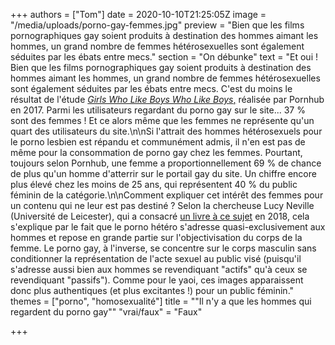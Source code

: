 +++
authors = ["Tom"]
date = 2020-10-10T21:25:05Z
image = "/media/uploads/porno-gay-femmes.jpg"
preview = "Bien que les films pornographiques gay soient produits à destination des hommes aimant les hommes, un grand nombre de femmes hétérosexuelles sont également séduites par les ébats entre mecs."
section = "On débunke"
text = "Et oui ! Bien que les films pornographiques gay soient produits à destination des hommes aimant les hommes, un grand nombre de femmes hétérosexuelles sont également séduites par les ébats entre mecs. C'est du moins le résultat de l'étude [_Girls Who Like Boys Who Like Boys_,](https://www.pornhub.com/insights/girls-like-boys-who-like-boys) réalisée par Pornhub en 2017. Parmi les utilisateurs regardant du porno gay sur le site... 37 % sont des femmes ! Et ce alors même que les femmes ne représente qu'un quart des utilisateurs du site.\n\nSi l'attrait des hommes hétérosexuels pour le porno lesbien est répandu et communément admis, il n'en est pas de même pour la consommation de porno gay chez les femmes. Pourtant, toujours selon Pornhub, une femme a proportionnellement 69 % de chance de plus qu'un homme d'atterrir sur le portail gay du site. Un chiffre encore plus élevé chez les moins de 25 ans, qui représentent 40 % du public féminin de la catégorie.\n\nComment expliquer cet intérêt des femmes pour un contenu qui ne leur est pas destiné ? Selon la chercheuse Lucy Neville (Université de Leicester), qui a consacré [un livre à ce sujet](https://link.springer.com/book/10.1007/978-3-319-69134-3) en 2018, cela s'explique par le fait que le porno hétéro s'adresse quasi-exclusivement aux hommes et repose en grande partie sur l'objectivisation du corps de la femme. Le porno gay, à l'inverse, se concentre sur le corps masculin sans conditionner la représentation de l'acte sexuel au public visé (puisqu'il s'adresse aussi bien aux hommes se revendiquant \"actifs\" qu'à ceux se revendiquant \"passifs\"). Comme pour le yaoi, ces images apparaissent donc plus authentiques (et plus excitantes !) pour un public féminin."
themes = ["porno", "homosexualité"]
title = "\"Il n'y a que les hommes qui regardent du porno gay\""
"vrai/faux" = "Faux"

+++
